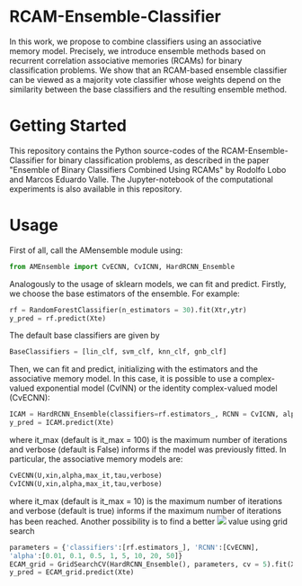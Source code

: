 # RCAM-Ensemble-Classifier

In this work, we propose to combine classifiers using an associative memory model. Precisely, we introduce ensemble methods based on recurrent correlation associative memories (RCAMs) for binary classification problems. We show that an RCAM-based ensemble classifier can be viewed as a majority vote classifier whose weights depend on the similarity between the base classifiers and the resulting ensemble method.

# Getting Started
This repository contains the Python source-codes of the RCAM-Ensemble-Classifier for binary classification problems, as described in the paper "Ensemble of Binary Classifiers Combined Using RCAMs" by Rodolfo Lobo and Marcos Eduardo Valle. The Jupyter-notebook of the computational experiments is also available in this repository.

# Usage

First of all, call the AMensemble module using:

```Python
from AMEnsemble import CvECNN, CvICNN, HardRCNN_Ensemble
```

Analogously to the usage of sklearn models, we can fit and predict. Firstly, we choose the base estimators
of the ensemble. For example:

```Python
rf = RandomForestClassifier(n_estimators = 30).fit(Xtr,ytr)
y_pred = rf.predict(Xte)
```
The default base classifiers are given by 
```Python
BaseClassifiers = [lin_clf, svm_clf, knn_clf, gnb_clf]
```
Then, we can fit and predict, initializing with the estimators and the associative memory model. In this case, it is possible to use a complex-valued exponential model (CvINN) or the identity complex-valued model (CvECNN):

```Python
ICAM = HardRCNN_Ensemble(classifiers=rf.estimators_, RCNN = CvICNN, alpha=None, max_it=100,tau=1.e-4,verbose = False).fit(Xtr,ytr)
y_pred = ICAM.predict(Xte)
```
where it_max (default is it_max = 100) is the maximum number of iterations and verbose (default is False) informs if the model was previously fitted.
In particular, the associative memory models are:
```Python
CvECNN(U,xin,alpha,max_it,tau,verbose)
CvICNN(U,xin,alpha,max_it,tau,verbose)
```
where it_max (default is it_max = 10) is the maximum number of iterations and verbose (default is true) informs if the maximum number of iterations has been reached.
Another possibility is to find a better <img src="https://render.githubusercontent.com/render/math?math=%5CLarge%5Calpha"> value using grid search

```Python
parameters = {'classifiers':[rf.estimators_], 'RCNN':[CvECNN],
'alpha':[0.01, 0.1, 0.5, 1, 5, 10, 20, 50]}
ECAM_grid = GridSearchCV(HardRCNN_Ensemble(), parameters, cv = 5).fit(Xtr,ytr)
y_pred = ECAM_grid.predict(Xte)
```
